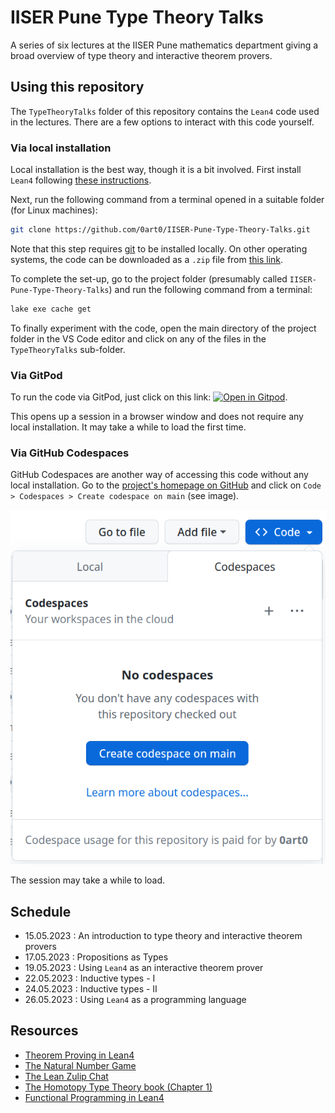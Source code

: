 # IISER Pune Type Theory Talks

A series of six lectures at the IISER Pune mathematics department giving a broad overview of type theory and interactive theorem provers.

## Using this repository

The `TypeTheoryTalks` folder of this repository contains the `Lean4` code used in the lectures. There are a few options to interact with this code yourself.

### Via local installation

Local installation is the best way, though it is a bit involved. First install `Lean4` following [these instructions](https://leanprover.github.io/lean4/doc/quickstart.html).

Next, run the following command from a terminal opened in a suitable folder (for Linux machines):

```bash
git clone https://github.com/0art0/IISER-Pune-Type-Theory-Talks.git
```

Note that this step requires [git](https://git-scm.com/) to be installed locally. On other operating systems, the code can be downloaded as a `.zip` file from [this link](https://github.com/0art0/IISER-Pune-Type-Theory-Talks/archive/refs/heads/main.zip). 

To complete the set-up, go to the project folder (presumably called `IISER-Pune-Type-Theory-Talks`) and run the following command from a terminal:

```bash
lake exe cache get
```

To finally experiment with the code, open the main directory of the project folder in the VS Code editor and click on any of the files in the `TypeTheoryTalks` sub-folder.

### Via GitPod

To run the code via GitPod, just click on this link: [![Open in Gitpod](https://gitpod.io/button/open-in-gitpod.svg)](https://gitpod.io/#https://github.com/0art0/IISER-Pune-Type-Theory-Talks). 

This opens up a session in a browser window and does not require any local installation. It may take a while to load the first time.

### Via GitHub Codespaces

GitHub Codespaces are another way of accessing this code without any local installation. Go to the [project's homepage on GitHub](https://github.com/0art0/IISER-Pune-Type-Theory-Talks) and click on `Code > Codespaces > Create codespace on main` (see image).

![GitHub CodeSpaces installation](./.img/codespaces.png?raw=true "GitHub CodeSpaces installation")

The session may take a while to load.

## Schedule

- 15.05.2023 : An introduction to type theory and interactive theorem provers
- 17.05.2023 : Propositions as Types
- 19.05.2023 : Using `Lean4` as an interactive theorem prover
- 22.05.2023 : Inductive types - I
- 24.05.2023 : Inductive types - II
- 26.05.2023 : Using `Lean4` as a programming language

## Resources

- [Theorem Proving in Lean4](https://leanprover.github.io/theorem_proving_in_lean4/)
- [The Natural Number Game](https://adam.math.hhu.de/#/g/hhu-adam/NNG4)
- [The Lean Zulip Chat](https://leanprover.zulipchat.com/)
- [The Homotopy Type Theory book (Chapter 1)](https://homotopytypetheory.org/book/)
- [Functional Programming in Lean4](https://leanprover.github.io/functional_programming_in_lean/)